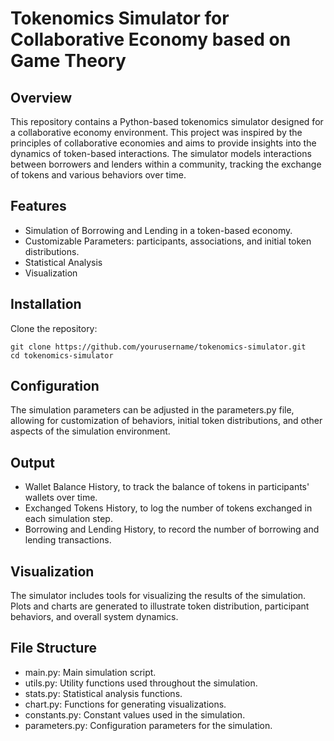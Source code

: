 # Tokenomics Simulator for Collaborative Economy based on Game Theory

## Overview
This repository contains a Python-based tokenomics simulator designed for a collaborative economy environment. This project was inspired by the principles of collaborative economies and aims to provide insights into the dynamics of token-based interactions. The simulator models interactions between borrowers and lenders within a community, tracking the exchange of tokens and various behaviors over time.


## Features
- Simulation of Borrowing and Lending in a token-based economy.
- Customizable Parameters: participants, associations, and initial token distributions.
- Statistical Analysis
- Visualization

## Installation
Clone the repository:

```
git clone https://github.com/yourusername/tokenomics-simulator.git
cd tokenomics-simulator
```

## Configuration
The simulation parameters can be adjusted in the parameters.py file, allowing for customization of behaviors, initial token distributions, and other aspects of the simulation environment.

## Output
- Wallet Balance History, to track the balance of tokens in participants' wallets over time.
- Exchanged Tokens History, to log the number of tokens exchanged in each simulation step.
- Borrowing and Lending History, to record the number of borrowing and lending transactions.

## Visualization
The simulator includes tools for visualizing the results of the simulation. Plots and charts are generated to illustrate token distribution, participant behaviors, and overall system dynamics.

## File Structure
- main.py: Main simulation script.
- utils.py: Utility functions used throughout the simulation.
- stats.py: Statistical analysis functions.
- chart.py: Functions for generating visualizations.
- constants.py: Constant values used in the simulation.
- parameters.py: Configuration parameters for the simulation.

